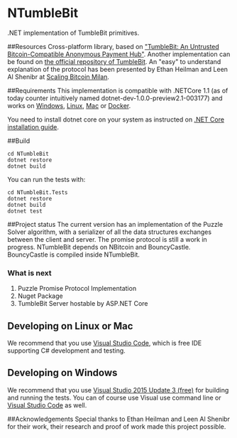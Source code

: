 # NTumbleBit
.NET implementation of TumbleBit primitives.

##Resources
Cross-platform library, based on ["TumbleBit: An Untrusted Bitcoin-Compatible Anonymous Payment Hub"](https://eprint.iacr.org/2016/575). 
Another implementation can be found on [the official repository of TumbleBit](https://github.com/BUSEC/TumbleBit). 
An "easy" to understand explanation of the protocol has been presented by Ethan Heilman and Leen Al Shenibr at [Scaling Bitcoin Milan](https://www.youtube.com/watch?v=iGVSnxz1mn8).

##Requirements
This implementation is compatible with .NETCore 1.1 (as of today counter intuitively named dotnet-dev-1.0.0-preview2.1-003177) and works on [Windows](https://www.microsoft.com/net/core#windowsvs2015), [Linux](https://www.microsoft.com/net/core#linuxredhat), [Mac](https://www.microsoft.com/net/core#macos) or [Docker](https://www.microsoft.com/net/core#dockercmd).

You need to install dotnet core on your system as instructed on [.NET Core installation guide](https://www.microsoft.com/net/core).

##Build

```
cd NTumbleBit
dotnet restore
dotnet build
```
You can run the tests with:
```
cd NTumbleBit.Tests
dotnet restore
dotnet build
dotnet test
```

##Project status
The current version has an implementation of the Puzzle Solver algorithm, with a serializer of all the data structures exchanges between the client and server.
The promise protocol is still a work in progress.
NTumbleBit depends on NBitcoin and BouncyCastle. BouncyCastle is compiled inside NTumbleBit.

### What is next

1. Puzzle Promise Protocol Implementation
2. Nuget Package
3. TumbleBit Server hostable by ASP.NET Core

## Developing on Linux or Mac

We recommend that you use [Visual Studio Code](https://code.visualstudio.com/), which is free IDE supporting C# development and testing.

## Developing on Windows

We recommend that you use [Visual Studio 2015 Update 3 (free)](https://www.visualstudio.com/vs/community/) for building and running the tests.
You can of course use Visual use command line or [Visual Studio Code](https://code.visualstudio.com/) as well.

##Acknowledgements
Special thanks to Ethan Heilman and Leen Al Shenibr for their work, their research and proof of work made this project possible.
